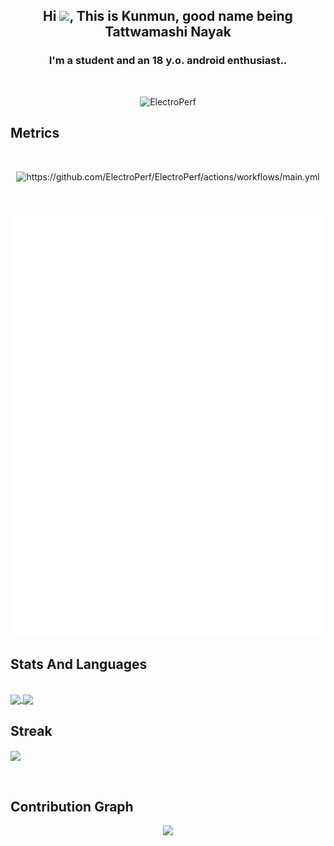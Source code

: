 </p align="center">
<h2 align="center">Hi <img src="https://raw.githubusercontent.com/MartinHeinz/MartinHeinz/master/wave.gif" width="30px">, This is Kunmun, good name being Tattwamashi Nayak</h2>
<h3 align="center">I'm a student and an 18 y.o. android enthusiast..</h3>

<br>

<p align="center"><img src="https://komarev.com/ghpvc/?username=ElectroPerf&style=flat-square" alt="ElectroPerf" /><br></p>

## Metrics
<br>
<p align="center">
<img src="https://github.com/ElectroPerf/ElectroPerf/actions/workflows/main.yml/badge.svg" alt="https://github.com/ElectroPerf/ElectroPerf/actions/workflows/main.yml" /><br></p>
</p>

<br>
<p align="center">
<img src="https://github.com/ElectroPerf/ElectroPerf/blob/main/github-metrics.svg" alt="ElectroPerf" /><br>
</p>

## Stats And Languages

<br>
<a href="https://github.com/anuraghazra/github-readme-stats">
  <img align = "center" src = "https://github-readme-stats.vercel.app/api?username=ElectroPerf&show_icons=true&theme=tokyonight&line_height=27&hide_rank=false&border_radius=10&line_height=28&hide_border=true&count_private=true&text_color=a3a3a3">
</a>
<a href="https://github.com/anuraghazra/github-readme-stats">
<img align = "center" src = "https://github-readme-stats.vercel.app/api/top-langs/?username=ElectroPerf&theme=tokyonight&hide_rank=false&border_radius=10&line_height=28&hide_border=true&text_color=a3a3a3">
</a>

## Streak

<p href="https://github.com/anuraghazra/github-readme-stats">
<img align="center" src="https://github-readme-streak-stats.herokuapp.com/?user=ElectroPerf&theme=tokyonight&hide_rank=false&border_radius=10&line_height=28&hide_border=true&text_color=a3a3a3"/>
</p>
</br>

## Contribution Graph

<p align = "center">
 <img src="https://activity-graph.herokuapp.com/graph?username=ElectroPerf&text_color=a3a3a3&border_radius=10&line_height=28&hide_border=true&text_color=a3a3a3&theme=redical&area=true&area_color=a3a3a3"/>
</p>

